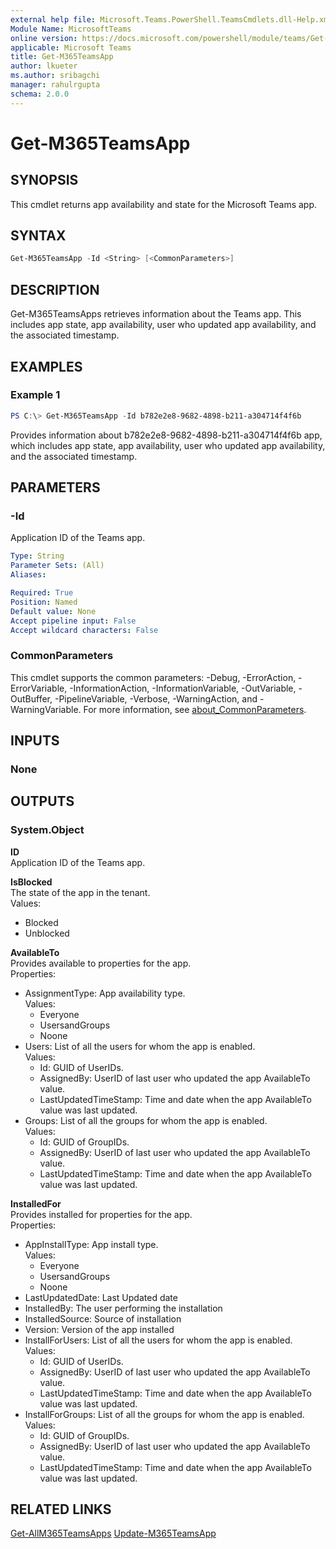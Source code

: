 ```yaml
---
external help file: Microsoft.Teams.PowerShell.TeamsCmdlets.dll-Help.xml
Module Name: MicrosoftTeams
online version: https://docs.microsoft.com/powershell/module/teams/Get-M365TeamsApp
applicable: Microsoft Teams
title: Get-M365TeamsApp
author: lkueter
ms.author: sribagchi
manager: rahulrgupta
schema: 2.0.0
---
```


# Get-M365TeamsApp

## SYNOPSIS

This cmdlet returns app availability and state for the Microsoft Teams app.

## SYNTAX

```powershell
Get-M365TeamsApp -Id <String> [<CommonParameters>]
```

## DESCRIPTION

Get-M365TeamsApps retrieves information about the Teams app. This includes app state, app availability, user who updated app availability, and the associated timestamp.  

## EXAMPLES

### Example 1

```powershell
PS C:\> Get-M365TeamsApp -Id b782e2e8-9682-4898-b211-a304714f4f6b
```

Provides information about b782e2e8-9682-4898-b211-a304714f4f6b app, which includes app state, app availability, user who updated app availability, and the associated timestamp.

## PARAMETERS

### -Id

Application ID of the Teams app.

```yaml
Type: String
Parameter Sets: (All)
Aliases:

Required: True
Position: Named
Default value: None
Accept pipeline input: False
Accept wildcard characters: False
```

### CommonParameters

This cmdlet supports the common parameters: -Debug, -ErrorAction, -ErrorVariable, -InformationAction, -InformationVariable, -OutVariable, -OutBuffer, -PipelineVariable, -Verbose, -WarningAction, and -WarningVariable. For more information, see [about_CommonParameters](http://go.microsoft.com/fwlink/?LinkID=113216).

## INPUTS

### None

## OUTPUTS

### System.Object

**ID**  
Application ID of the Teams app.

**IsBlocked**  
The state of the app in the tenant.  
Values:

- Blocked
- Unblocked

**AvailableTo**  
Provides available to properties for the app.  
Properties:

- AssignmentType: App availability type.  
  Values:
  - Everyone
  - UsersandGroups
  - Noone
- Users: List of all the users for whom the app is enabled.  
  Values:
  - Id: GUID of UserIDs.
  - AssignedBy: UserID of last user who updated the app AvailableTo value.
  - LastUpdatedTimeStamp: Time and date when the app AvailableTo value was last updated.
- Groups: List of all the groups for whom the app is enabled.  
  Values:
  - Id: GUID of GroupIDs.
  - AssignedBy: UserID of last user who updated the app AvailableTo value.
  - LastUpdatedTimeStamp: Time and date when the app AvailableTo value was last updated.

**InstalledFor**  
Provides installed for properties for the app.  
Properties:

- AppInstallType: App install type.  
  Values:
  - Everyone
  - UsersandGroups
  - Noone
- LastUpdatedDate: Last Updated date
- InstalledBy: The user performing the installation
- InstalledSource: Source of installation
- Version: Version of the app installed
- InstallForUsers: List of all the users for whom the app is enabled.  
  Values:
  - Id: GUID of UserIDs.
  - AssignedBy: UserID of last user who updated the app AvailableTo value.
  - LastUpdatedTimeStamp: Time and date when the app AvailableTo value was last updated.
- InstallForGroups: List of all the groups for whom the app is enabled.  
  Values:
  - Id: GUID of GroupIDs.
  - AssignedBy: UserID of last user who updated the app AvailableTo value.
  - LastUpdatedTimeStamp: Time and date when the app AvailableTo value was last updated.

## RELATED LINKS

[Get-AllM365TeamsApps](Get-ALLM365TeamsApps.md)
[Update-M365TeamsApp](Update-M365TeamsApp.md)
